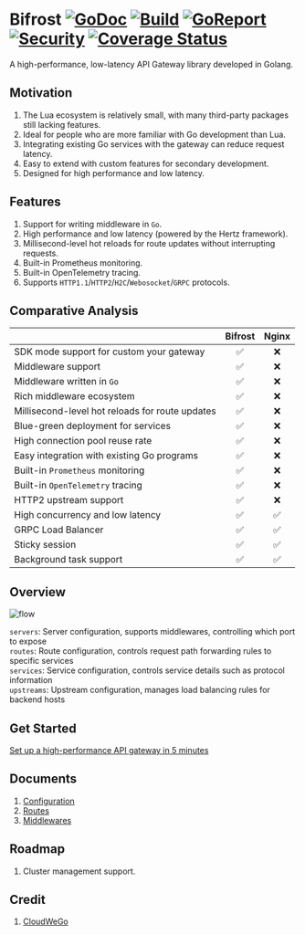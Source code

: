 # Bifrost [![GoDoc][doc-img]][doc] [![Build][ci-img]][ci] [![GoReport][report-img]][report] [![Security][security-img]][security] [![Coverage Status][cov-img]][cov]

A high-performance, low-latency API Gateway library developed in Golang.

## Motivation

1. The Lua ecosystem is relatively small, with many third-party packages still lacking features.
1. Ideal for people who are more familiar with Go development than Lua.
1. Integrating existing Go services with the gateway can reduce request latency.
1. Easy to extend with custom features for secondary development.
1. Designed for high performance and low latency.

## Features

1. Support for writing middleware in `Go`.
1. High performance and low latency (powered by the Hertz framework).
1. Millisecond-level hot reloads for route updates without interrupting requests.
1. Built-in Prometheus monitoring.
1. Built-in OpenTelemetry tracing.
1. Supports `HTTP1.1`/`HTTP2`/`H2C`/`Webosocket`/`GRPC` protocols.

## Comparative Analysis

|                                                 | Bifrost | Nginx |
| :---------------------------------------------- | :-----: | :---: |
| SDK mode support for custom your gateway        |   ✅    |  ❌   |
| Middleware support                              |   ✅    |  ❌   |
| Middleware written in `Go`                      |   ✅    |  ❌   |
| Rich middleware ecosystem                       |   ✅    |  ❌   |
| Millisecond-level hot reloads for route updates |   ✅    |  ❌   |
| Blue-green deployment for services              |   ✅    |  ❌   |
| High connection pool reuse rate                 |   ✅    |  ❌   |
| Easy integration with existing Go programs      |   ✅    |  ❌   |
| Built-in `Prometheus` monitoring                |   ✅    |  ❌   |
| Built-in `OpenTelemetry` tracing                |   ✅    |  ❌   |
| HTTP2 upstream support                          |   ✅    |  ❌   |
| High concurrency and low latency                |   ✅    |  ✅   |
| GRPC Load Balancer                              |   ✅    |  ✅   |
| Sticky session                                  |   ✅    |  ✅   |
| Background task support                         |   ✅    |  ✅   |

## Overview

![flow](/docs/images/bifrost_arch.png)

`servers`: Server configuration, supports middlewares, controlling which port to expose \
`routes`: Route configuration, controls request path forwarding rules to specific services \
`services`: Service configuration, controls service details such as protocol information \
`upstreams`: Upstream configuration, manages load balancing rules for backend hosts

## Get Started

[Set up a high-performance API gateway in 5 minutes](/docs/get_started.md)

## Documents

1. [Configuration](./docs/configuration.md)
1. [Routes](./docs/routes.md)
1. [Middlewares](./docs/middlewares.md)

## Roadmap

1. Cluster management support.

## Credit

1. [CloudWeGo](https://www.cloudwego.io/)

[doc-img]: https://godoc.org/github.com/nite-coder/bifrost?status.svg
[doc]: https://pkg.go.dev/github.com/nite-coder/bifrost?tab=doc
[ci-img]: https://github.com/nite-coder/bifrost/actions/workflows/build.yml/badge.svg
[ci]: https://github.com/nite-coder/bifrost/actions
[report-img]: https://goreportcard.com/badge/github.com/nite-coder/bifrost
[report]: https://goreportcard.com/report/github.com/nite-coder/bifrost
[security-img]: https://github.com/nite-coder/bifrost/actions/workflows/codeql-analysis.yml/badge.svg
[security]: https://github.com/nite-coder/bifrost/security
[cov-img]: https://codecov.io/github/nite-coder/bifrost/graph/badge.svg
[cov]: https://codecov.io/github/nite-coder/bifrost
